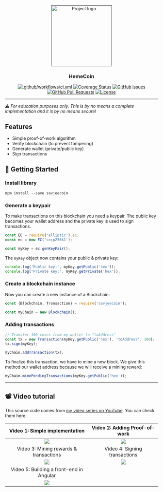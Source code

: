 <p align="center">
  <a href="" rel="noopener">
 <img width=200px height=200px src="https://drive.google.com/drive/folders/1IGQv31eJlDRAWt37icqqcY2t4W_qsYD7/IMG_20221218_091206_715.jpg" alt="Project logo"></a>
</p>

<h3 align="center">HemeCoin</h3>

<div align="center">

  [![.github/workflows/ci.yml](https://github.com/Savjee/SavjeeCoin/actions/workflows/ci.yml/badge.svg)](https://github.com/Savjee/SavjeeCoin/actions/workflows/ci.yml)
  [![Coverage Status](https://coveralls.io/repos/github/Savjee/SavjeeCoin/badge.svg?branch=master)](https://coveralls.io/github/Savjee/SavjeeCoin?branch=master)
  [![GitHub Issues](https://img.shields.io/github/issues/Savjee/SavjeeCoin.svg)](https://github.com/Savjee/SavjeeCoin/issues)
  [![GitHub Pull Requests](https://img.shields.io/github/issues-pr/Savjee/SavjeeCoin.svg)](https://github.com/Savjee/SavjeeCoin/pulls)
  [![License](https://img.shields.io/badge/license-MIT-blue.svg)](/LICENSE)

</div>

---

*⚠️ For education purposes only. This is by no means a complete implementation and it is by no means secure!*

## Features

* Simple proof-of-work algorithm
* Verify blockchain (to prevent tampering)
* Generate wallet (private/public key)
* Sign transactions

## 🏁 Getting Started <a name = "getting_started"></a>

### Install library
```
npm install --save savjeecoin
```

### Generate a keypair
To make transactions on this blockchain you need a keypair. The public key becomes your wallet address and the private key is used to sign transactions.

```js
const EC = require('elliptic').ec;
const ec = new EC('secp256k1');

const myKey = ec.genKeyPair();
```

The `myKey` object now contains your public & private key:

```js
console.log('Public key:', myKey.getPublic('hex'));
console.log('Private key:', myKey.getPrivate('hex'));
```

### Create a blockchain instance
Now you can create a new instance of a Blockchain:

```js
const {Blockchain, Transaction} = require('savjeecoin');

const myChain = new Blockchain();
```

### Adding transactions
```js
// Transfer 100 coins from my wallet to "toAddress"
const tx = new Transaction(myKey.getPublic('hex'), 'toAddress', 100);
tx.sign(myKey);

myChain.addTransaction(tx);
```

To finalize this transaction, we have to mine a new block. We give this method our wallet address because we will receive a mining reward:

```js
myChain.minePendingTransactions(myKey.getPublic('hex'));
```


---

## 📽 Video tutorial
This source code comes from [my video series on YouTube](https://www.youtube.com/watch?v=zVqczFZr124&list=PLzvRQMJ9HDiTqZmbtFisdXFxul5k0F-Q4). You can check them here:

| Video 1: Simple implementation | Video 2: Adding Proof-of-work |
:-------------------------:|:-------------------------:
[![](https://img.youtube.com/vi/zVqczFZr124/maxresdefault.jpg)](https://www.youtube.com/watch?v=zVqczFZr124) | [![](https://img.youtube.com/vi/HneatE69814/maxresdefault.jpg)](https://www.youtube.com/watch?v=HneatE69814)
| Video 3: Mining rewards & transactions | Video 4: Signing transactions |
[![](https://img.youtube.com/vi/fRV6cGXVQ4I/maxresdefault.jpg)](https://www.youtube.com/watch?v=fRV6cGXVQ4I) | [![](https://img.youtube.com/vi/kWQ84S13-hw/maxresdefault.jpg)](https://www.youtube.com/watch?v=kWQ84S13-hw)
| Video 5: Building a front-end in Angular
[![](https://img.youtube.com/vi/AQV0WNpE_3g/maxresdefault.jpg)](https://www.youtube.com/watch?v=AQV0WNpE_3g) |
